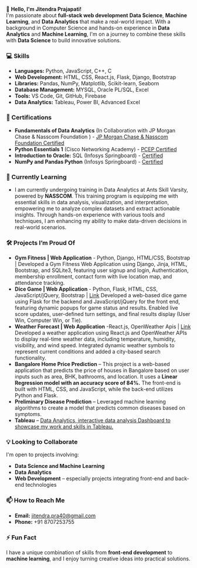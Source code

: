 
👋 **Hello, I'm Jitendra Prajapati!**  
I'm passionate about **full-stack web development** **Data Science**, **Machine Learning**, and **Data Analytics** that make a real-world impact. With a background in Computer Science and hands-on experience in **Data Analytics** and **Machine Learning**, I'm on a journey to combine these skills with **Data Science** to build innovative solutions.

### 💻 Skills
- **Languages:** Python, JavaScript, C++, C 
- **Web Development:** HTML, CSS, React.js, Flask, Django, Bootstrap
- **Libraries:** Pandas, NumPy, Matplotlib, Scikit-learn, Seaborn
- **Database Management:** MYSQL, Oracle PL/SQL, Excel
- **Tools:** VS Code, Git, GitHub, Firebase
- **Data Analytics:**  Tableau, Power BI, Advanced Excel

### 📖 Certifications
- **Fundamentals of Data Analytics** (In Collaboration with JP Morgan Chase & Nasscom Foundation ) - [JP Morgan Chase & Nasscom Foundation Certified](https://drive.google.com/file/d/12fnJxN3QxJ9LYSBMl7bbKf3bxhTYTpzA/view)
- **Python Essentials 1** (Cisco Networking Academy) - [PCEP Certified](https://drive.google.com/file/d/1vZZoU7CnaldYATEbj0ELcuFVDqFnLu7o/view?usp=sharing)
- **Introduction to Oracle:** SQL (Infosys Springboard) - [Certified](https://drive.google.com/file/d/1zQG27xC0SCTqRISiEMbXRkLeCfb2Tz9_/view?usp=sharing)
- **NumPy and Pandas Python** (Infosys Springboard) - [Certified](https://drive.google.com/file/d/1Vu5ZUuCUp8L-w-K_4J4TU124abvMbY_x/view?usp=sharing)

### 🌱 Currently Learning
- I am currently undergoing training in Data Analytics at Ants Skill Varsity, powered by **NASSCOM**. This training program is equipping me with essential skills in data analysis, visualization, and interpretation, empowering me to analyze complex datasets and extract actionable insights. Through hands-on experience with various tools and techniques, I am enhancing my ability to make data-driven decisions in real-world scenarios.
  
### 🛠️ Projects I’m Proud Of
- **Gym Fitness | Web Application** - Python, Django, HTML/CSS, Bootstrap | 
Developed a Gym Fitness Web Application using Django, Jinja, HTML, Bootstrap, and SQLite3, featuring user signup and login, Authentication, membership enrollment, contact form with live location map, and attendance tracking.
- **Dice Game | Web Application** - Python, Flask, HTML, CSS, JavaScript/jQuery, Bootstrap | [Link](https://roll-dice-game.onrender.com/)
Developed a web-based dice game using Flask for the backend and JavaScript/jQuery for the front end, featuring dynamic popups for game status and results. Enabled live score updates, user-defined turn settings, and final results display (User Win, Computer Win, or Tie).
- **Weather Forecast | Web Application** -React.js, OpenWeather Apis | [Link](https://weatherforecastbyjp.netlify.app/)
Developed a weather application using React.js and OpenWeather APIs to display real-time weather data,
including temperature, humidity, visibility, and wind speed. Integrated dynamic weather symbols to represent
current conditions and added a city-based search functionality.
- **Bangalore Home Price Prediction** – This project is a web-based application that predicts the price of houses in Bangalore based on user inputs such as area, BHK, bathrooms, and location. It uses a **Linear Regression model with an accuracy score of 84%.** The front-end is built with HTML, CSS, and JavaScript, while the back-end utilizes Python and Flask.
- **Preliminary Disease Prediction** – Leveraged machine learning algorithms to create a model that predicts common diseases based on symptoms.
- **Tableau** – [Data Analytics, interactive data analysis Dashboard to showcase my work and skills in Tableau.
](https://public.tableau.com/app/profile/jitendra.prajapati6443/vizzes)
### 💡 Looking to Collaborate
I'm open to projects involving:
- **Data Science and Machine Learning**
- **Data Analytics**
- **Web Development** – especially projects integrating front-end and back-end technologies

### 📫 How to Reach Me
- **Email:** jitendra.pra40@gmail.com
- **Phone:** +91 8707253755

### ⚡ Fun Fact
I have a unique combination of skills from **front-end development** to **machine learning**, and I enjoy turning creative ideas into practical solutions.

